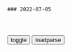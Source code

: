 ```tip
### 2022-07-05
```

<table id="tbc" style="white-space:pre-wrap">
</table>
<button onclick="toggleb()">toggle</button>
<button onclick="loadparse()">loadparse</button>
<br>
<!-- 🌸<br>🍅-　-🍑<hr>🍀 -->
<pre>
<textarea rows="30" cols="100" style="display: none" id="tar">

欢乐颂：樊胜美死要面子活受罪，跟安迪撕破脸，魏总早预料到！
https://mbd.baidu.com/newspage/data/videolanding?nid=sv_16099180047385824491&sourceFrom=rec

她维护自己面具的决心，比她的理智更甚。

<font size="1" style="color:#DCDCDC">2022-07-05</font>

欢乐颂：安迪生活太无趣，竟连麦兜都不认识，关关都惊呆了！
https://mbd.baidu.com/newspage/data/videolanding?nid=sv_4102480846907656518&sourceFrom=pc_feedlist

不无聊，是我没那个福气。如果可以，我也希望像你一样慢慢长大。

<font size="1" style="color:#DCDCDC">2022-07-05</font>

都挺好：朱丽这个老婆真的不错，丢了她，真是明成的损失
https://mbd.baidu.com/newspage/data/videolanding?nid=sv_14014526480170952004&sourceFrom=pc_feedlist

就是应为你妈，在你小时候把你保护得太好了，让你美有一个独立思考的能力，你就是一个典型的妈宝男，该断奶了，你做一点成年人做的事情。

我是啃老了，
不都是给你买衣服了吗？要不是你虚荣，买什么东西都要名牌，名牌包，名牌表。你身上小公主的气质，是靠花我们家里的钱培养出来的，不然的话你以为你是谁？我也忍你好久了，你说话太难听了。

<font size="1" style="color:#DCDCDC">2022-07-05</font>

哪吒：申公豹竟然口吃，老龙王都吐槽：你点头就行！
https://mbd.baidu.com/newspage/data/videolanding?nid=sv_13065797356175984003&sourceFrom=pc_feedlist

猪耳飞。

<font size="1" style="color:#DCDCDC">2022-07-05</font>

欢乐颂：樊父没钱做手术，樊母宁愿让女儿借钱，也不愿卖房筹钱
https://mbd.baidu.com/newspage/data/videolanding?nid=sv_10710375077619148646&sourceFrom=pc_feedlist

<font size="1" style="color:#DCDCDC">2022-07-05</font>

欢乐颂：樊母不卖房，小曲泼妇附体，替樊胜美撑腰怒怼樊母
https://mbd.baidu.com/newspage/data/videolanding?nid=sv_17276586151237667288&sourceFrom=rec

阿姨你别光顾你儿子，不顾你女儿，
当妈的不能这么偏心。

<font size="1" style="color:#DCDCDC">2022-07-05</font>

日立，你怎么敢？
https://mbd.baidu.com/newspage/data/landingsuper?context=%7B%22nid%22%3A%22news_9504696058433351978%22%7D&n_type=-1&p_from=-1

<font size="1" style="color:#DCDCDC">2022-07-05</font>

世界巡演海报出现“旭日旗”元素，美国乐队遭韩网民抵制
https://mbd.baidu.com/newspage/data/landingsuper?context=%7B%22nid%22%3A%22news_9528019513153537226%22%7D&n_type=-1&p_from=-1

<font size="1" style="color:#DCDCDC">2022-07-05</font>

欢乐颂：婆婆打来电话，安迪的态度，让老谭很意外
https://mbd.baidu.com/newspage/data/videolanding?nid=sv_10571114074556826434&sourceFrom=pc_feedlist

既然交给你了，你决定就行，不用向我汇报。

以你现在的情况，要么自私，要么自残，两者必选其一别无他路。所以作为朋友，我支持你自私一点。

<font size="1" style="color:#DCDCDC">2022-07-05</font>

海迷们发现没：五名大将的心性与能力是相反的！
https://mbd.baidu.com/newspage/data/videolanding?nid=sv_6084767336197143212&sourceFrom=pc_feedlist

黄猿在海军本部上班，打卡上班那一刻只为打卡下班。

<font size="1" style="color:#DCDCDC">2022-07-05</font>

穿婚纱的女孩，好漂亮！
https://mbd.baidu.com/newspage/data/videolanding?nid=sv_18170535042446571305&sourceFrom=rec

小鸟游六花·改 剧场版

<font size="1" style="color:#DCDCDC">2022-07-05</font>

都挺好：明玉大嫂通电话，大嫂转头对大哥说：你妹不是省油的灯
https://mbd.baidu.com/newspage/data/videolanding?nid=sv_8736991055782861644&sourceFrom=pc_feedlist

苏家离不开我这个老大，
所以这个家离不开我。

你回到家里又老大意识膨胀，什么事都管，什么钱都花。

<font size="1" style="color:#DCDCDC">2022-07-05</font>

不可思议的“冷火”，用手触碰却不会烫伤，如何制作的？
https://mbd.baidu.com/newspage/data/videolanding?nid=sv_16277595630478646443&sourceFrom=rec

<font size="1" style="color:#DCDCDC">2022-07-05</font>

GitHub原生AI编程辅助工具Copilot试用手记 - 知乎
https://zhuanlan.zhihu.com/p/387751640

<font size="1" style="color:#DCDCDC">2022-07-05</font>

试用GitHub Copilot一周后，我给你的建议是：不要使用它_dotNET跨平台的博客-CSDN博客
https://blog.csdn.net/sD7O95O/article/details/118979733

<font size="1" style="color:#DCDCDC">2022-07-05</font>

Copilot不让「白嫖」了？开源组织SFC号召开发者退出GitHub
https://mbd.baidu.com/newspage/data/landingsuper?context=%7B%22nid%22%3A%22news_9085706596873585804%22%7D&n_type=-1&p_from=-1

<font size="1" style="color:#DCDCDC">2022-07-05</font>

GitHub Copilot 之所以出色，是因为它窃取了开源代码并剥夺信用
https://baijiahao.baidu.com/s?id=1737480291463746722&wfr=spider&for=pc

<font size="1" style="color:#DCDCDC">2022-07-05</font>

都挺好：苏大强最终决定把财产，都留给明成，明成顿时红了眼眶
https://mbd.baidu.com/newspage/data/videolanding?nid=sv_7578445416514151182&sourceFrom=pc_feedlist

<font size="1" style="color:#DCDCDC">2022-07-05</font>

皮尔：黑人兄弟是混血，平时说话还可以随意调节“黑”度，厉害！
https://mbd.baidu.com/newspage/data/videolanding?nid=sv_8058210216089095583&sourceFrom=pc_feedlist

<font size="1" style="color:#DCDCDC">2022-07-05</font>

迪士尼或失去米老鼠专有版q！此前小熊维尼超出版q保护期，有人用其制作了恐怖片
https://mbd.baidu.com/newspage/data/landingsuper?context=%7B%22nid%22%3A%22news_9954667317948655515%22%7D&n_type=-1&p_from=-1

<font size="1" style="color:#DCDCDC">2022-07-05</font>

动漫：虎毒不食子，人毒不堪亲，亲生父母为了骗保将女孩推下高楼
https://mbd.baidu.com/newspage/data/videolanding?nid=sv_13844140968050516020&sourceFrom=pc_feedlist

亲生儿女竟成了父母赚钱的工具。为了得到巨额赔偿，樱哉父母计划了一场骗保行动，让女儿从高楼跳下，
最终父母还让樱哉必须配合他们，
否则就让樱哉也变成这样。
最恶心的是在多年后，父母从新上演了一次骗保行动，只是这次死去的却是樱哉，他的一生都被谎言围绕。

<font size="1" style="color:#DCDCDC">2022-07-05</font>

美国人越来越不爱g，拜登“独立日”呼吁寻求“有原则的爱g主义”
https://mbd.baidu.com/newspage/data/landingsuper?context=%7B%22nid%22%3A%22news_10013035184931964059%22%7D&n_type=-1&p_from=-1

<font size="1" style="color:#DCDCDC">2022-07-05</font>

百岁二战老兵谈美国现状潸然泪下：“这不是我为之而战的g家”
https://mbd.baidu.com/newspage/data/videolanding?nid=sv_3677083754056541568&sourceFrom=pc_feedlist

我们为之奋斗的事，那些小伙子们为之战斗的都化为乌有，我们的g家糟糕透顶，。

s初彤0FX
革命先烈哭昏掉下厕所

<font size="1" style="color:#DCDCDC">2022-07-05</font>

拒绝新冠康复者就业既是违法和歧视，更是不懂科学
https://mbd.baidu.com/newspage/data/landingsuper?context=%7B%22nid%22%3A%22news_10066899499258533863%22%7D&n_type=-1&p_from=-1

<font size="1" style="color:#DCDCDC">2022-07-05</font>

欢乐：安迪要去见老谭，魏渭身价差太远比不过，只能暗暗吃醋！
https://mbd.baidu.com/newspage/data/videolanding?nid=sv_11664418217062958988&sourceFrom=rec

有的时候考虑问题要用心，不能用头脑。

<font size="1" style="color:#DCDCDC">2022-07-05</font>

欢乐颂：樊姐的父亲坐了安迪的车，安迪有洁癖，转身就把豪车清洗
https://mbd.baidu.com/newspage/data/videolanding?nid=sv_14690853668869364307&sourceFrom=rec

小樊她们家感觉有点遥遥无期，看不到尽头。

樊大姐的忙不是简单帮帮就能够解决的，一切得按规矩办事。

我打赌，她想不出办法也拿不出态度。

这两天樊大姐遇到的都是生死攸关的大事，她的那些男人呢，她怎么一个都不找啊？或者说她心知肚明找了也是白找。
这就是她和这些男人之间的关系，我说她是捞女吧。

<font size="1" style="color:#DCDCDC">2022-07-05</font>

欢乐颂：曲筱绡搞不定客户，立马回家请教安迪，不愧是首席财务官
https://mbd.baidu.com/newspage/data/videolanding?nid=sv_5244770979531991596&sourceFrom=pc_feedlist

其实先发制人后发制人都可以，最重要的是你自己想清楚你到底要什么，你的底线在哪里。

<font size="1" style="color:#DCDCDC">2022-07-05</font>

欢乐颂：樊姐理解魏总装穷，却不原谅王柏川装穷，关关的话太耿直
https://mbd.baidu.com/newspage/data/videolanding?nid=sv_1415782312384956888&sourceFrom=pc_feedlist

<font size="1" style="color:#DCDCDC">2022-07-05</font>

香g特别行z区行z长g李家c的养生之道：我气功方面的修养已超25年 - 上游新闻·汇聚向上的力量
https://www.cqcb.com/shishijingwei/2022-07-04/4945319.html

<font size="1" style="color:#DCDCDC">2022-07-05</font>

看图学习｜香g一定能够创造更大辉煌
https://baijiahao.baidu.com/s?id=1737247153718319835

<font size="1" style="color:#DCDCDC">2022-07-05</font>

</textarea>
</pre>
<!-- 🍀<br>🍑-　-🍅<hr>🌸 -->

```note
```

<link
  rel="stylesheet"
  href="https://cdn.jsdelivr.net/npm/@fancyapps/ui/dist/fancybox.css"
/>
<script src="https://cdn.jsdelivr.net/npm/@fancyapps/ui@4.0/dist/fancybox.umd.js"></script>

<script type="text/javascript">

var __urlRegex = /(\b(https?|ftp|file):\/\/[-A-Z0-9+&@#\/%?=~_|!:,.;]*[-A-Z0-9+&@#\/%=~_|])/ig;
var __imgRegex = /\.(?:jpe?g|gif|png|webp)$/i;

loadparse();

function parseURL($string){

    var exp = __urlRegex;
    return $string.replace(exp,function(match){
            __imgRegex.lastIndex=0;
            if(__imgRegex.test(match)){
                return '<a data-fancybox="gallery" href="' + match.replace("/p=700", "")
                 + '"><img src="' + match.replace("/p=700", "/p=160x200")+'" width="64"></a>';
            }
            else{
                return '<a href="' + match + '" target="_blank">' + match + '</a>';
            }
        }
    );
}

function loadparse() {
  tbc.innerHTML = parseURL(tar.value);
}

function toggleb() {
  var x = document.getElementById("tar");
  if (x.style.display === "none") {
    x.style.display = "";
  } else {
    x.style.display = "none";
  }
}

</script>
